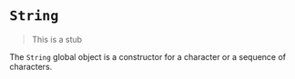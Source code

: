 # `String`

> This is a stub

The `String` global object is a constructor for a character or a sequence of characters.

[type-string]: ../../../reference/types/string.md
